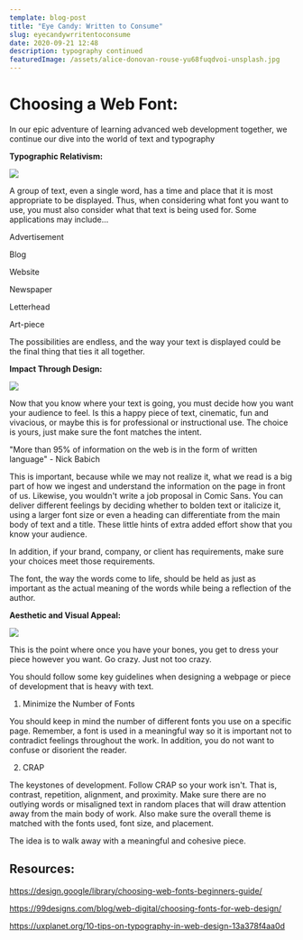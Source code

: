 ```yaml
---
template: blog-post
title: "Eye Candy: Written to Consume"
slug: eyecandywrritentoconsume
date: 2020-09-21 12:48
description: typography continued
featuredImage: /assets/alice-donovan-rouse-yu68fuqdvoi-unsplash.jpg
---
```

# Choosing a Web Font:

In our epic adventure of learning advanced web development together, we continue our dive into the world of text and typography

**Typographic Relativism:**

![](/assets/scott-graham-5fnmwej4taa-unsplash.jpg)

A group of text, even a single word, has a time and place that it is most appropriate to be displayed. Thus, when considering what font you want to use, you must also consider what that text is being used for. Some applications may include...

Advertisement

Blog

Website

Newspaper

Letterhead

Art-piece  

The possibilities are endless, and the way your text is displayed could be the final thing that ties it all together. 

**Impact Through Design:**

![](/assets/alex-block-dqt_ncurh5a-unsplash.jpg)

Now that you know where your text is going, you must decide how you want your audience to feel. Is this a happy piece of text, cinematic, fun and vivacious, or maybe this is for professional or instructional use. The choice is yours, just make sure the font matches the intent. 

"More than 95% of information on the web is in the form of written language" - Nick Babich

This is important, because while we may not realize it, what we read is a big part of how we ingest and understand the information on the page in front of us. Likewise, you wouldn't write a job proposal in Comic Sans. You can deliver different feelings by deciding whether to bolden text or italicize it, using a larger font size or even a heading can differentiate from the main body of text and a title. These little hints of extra added effort show that you know your audience. 

In addition, if your brand, company, or client has requirements, make sure your choices meet those requirements. 

The font, the way the words come to life, should be held as just as important as the actual meaning of the words while being a reflection of the author. 

**Aesthetic and Visual Appeal:**

![](/assets/alexander-andrews-zw07kvdahpw-unsplash.jpg)

This is the point where once you have your bones, you get to dress your piece however you want. Go crazy. Just not too crazy. 

You should follow some key guidelines when designing a webpage or piece of development that is heavy with text. 

1. Minimize the Number of Fonts

You should keep in mind the number of different fonts you use on a specific page. Remember, a font is used in a meaningful way so it is important not to contradict feelings throughout the work. In addition, you do not want to confuse or disorient the reader. 

2. CRAP

The keystones of development. Follow CRAP so your work isn't. That is, contrast, repetition, alignment, and proximity. Make sure there are no outlying words or misaligned text in random places that will draw attention away from the main body of work. Also make sure the overall theme is matched with the fonts used, font size, and placement. 

The idea is to walk away with a meaningful and cohesive piece.

## Resources:

https://design.google/library/choosing-web-fonts-beginners-guide/

https://99designs.com/blog/web-digital/choosing-fonts-for-web-design/

https://uxplanet.org/10-tips-on-typography-in-web-design-13a378f4aa0d